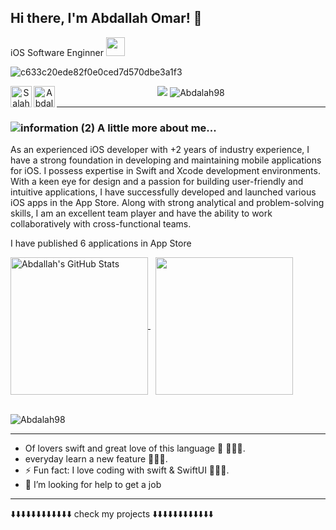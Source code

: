 
<h2> Hi there, I'm Abdallah Omar! 👋</h2>
<p> iOS  Software Enginner </a><img src="https://media.giphy.com/media/WUlplcMpOCEmTGBtBW/giphy.gif" width="30"> 
</p>

![c633c20ede82f0e0ced7d570dbe3a1f3](https://user-images.githubusercontent.com/70382532/138322189-2db8df52-9dcb-40a0-88a8-c365466bd33d.gif)

<div> 
 <div align="center">
  <a href="https://www.linkedin.com/in/abdallah-omar-elnikesh/" target="_blank"><img src="https://img.shields.io/badge/-LinkedIn-%230077B5?style=for-the-badge&logo=linkedin&logoColor=white" target="_blank"></a> 
  <a href="abdalahomar48@gmail.com"> <img align="left" alt="Salah Khaled | Gmail " width="34px" src="/assets/gmail.svg" /> </a>
  <a href="https://linktr.ee/abdalahomar"> <img align="left" alt="Abdallah Omar | Linktree" width="34px" src="/assets/linktree.svg" /> </a>
 <img src="https://komarev.com/ghpvc/?username=abdallah-omar-elnikesh&label=Profile%20views&color=0e75b6&style=flat" alt="Abdalah98" />  
 </div>
  <hr>


### ![information (2)](https://user-images.githubusercontent.com/41602889/146625378-ef93b978-e468-4ce1-a1eb-ac1ba7aa3aa0.png) A little more about me...  

As an experienced iOS developer with +2 years of industry experience, I have a strong foundation in developing and maintaining mobile applications for iOS. I possess expertise in Swift and Xcode development environments. With a keen eye for design and a passion for building user-friendly and intuitive applications, I have successfully developed and launched various iOS apps in the App Store. Along with strong analytical and problem-solving skills, I am an excellent team player and have the ability to work collaboratively with cross-functional teams.

I have published 6 applications in App Store


  <a href="https://github.com/Abdalah98/Abdalah98">
  <img height ="220px" align="center" src="https://github-readme-stats.vercel.app/api?username=Abdalah98&show_icons=true&line_height=27&count_private=true&title_color=ffffff&text_color=c9cacc&border_color=21262d&icon_color=2bbc8a&bg_color=0D1117" alt="Abdallah's GitHub Stats" />
</a> &nbsp;

<a href="https://github.com/Abdalah98/Abdalah98">
  <img height ="220px" align="center" src="https://github-readme-stats.vercel.app/api/top-langs/?username=Abdalah98&hide=java,html&title_color=ffffff&text_color=c9cacc&border_color=21262d&icon_color=2bbc8a&bg_color=0D1117" />
</a>

<br/>
<br/>

<p><img align="center" src="https://github-readme-streak-stats.herokuapp.com/?user=Abdalah98&" alt="Abdalah98" /></p>

<hr/>

-  Of lovers swift and great love of this language  🧑🏻‍💻.
-  everyday learn a new feature 🧑🏻‍💻.
- ⚡ Fun fact: I love coding with swift & SwiftUI 🧑🏻‍💻.
- 🤔 I’m looking for help to get a job 
 
<hr/>

⬇️⬇️⬇️⬇️⬇️⬇️⬇️⬇️⬇️⬇️⬇️⬇️ check my projects ⬇️⬇️⬇️⬇️⬇️⬇️⬇️⬇️⬇️⬇️⬇️⬇️

